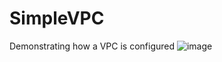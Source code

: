 # SimpleVPC
Demonstrating how a VPC is configured
![image](https://github.com/cooksies/SimpleVPC/assets/75002188/46b4bc97-aa6d-43cb-b8e6-53dfddbf8d56)
